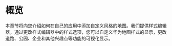 # 概览<a name="ZH-CN_TOPIC_0000001145781027"></a>

本章节将向您介绍如何在自己的应用中添加自定义风格的地图。我们提供样式编辑器，通过更改样式编辑器中的样式选项，您可以自定义华为地图样式的显示，更改道路、公园、企业和其他兴趣点等功能的可视化显示。

